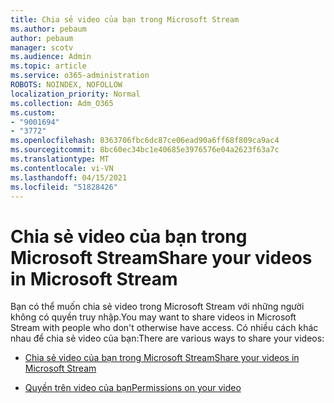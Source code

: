 ```yaml
---
title: Chia sẻ video của bạn trong Microsoft Stream
ms.author: pebaum
author: pebaum
manager: scotv
ms.audience: Admin
ms.topic: article
ms.service: o365-administration
ROBOTS: NOINDEX, NOFOLLOW
localization_priority: Normal
ms.collection: Adm_O365
ms.custom:
- "9001694"
- "3772"
ms.openlocfilehash: 8363706fbc6dc87ce06ead90a6ff68f809ca9ac4
ms.sourcegitcommit: 8bc60ec34bc1e40685e3976576e04a2623f63a7c
ms.translationtype: MT
ms.contentlocale: vi-VN
ms.lasthandoff: 04/15/2021
ms.locfileid: "51828426"
---
```

# <a name="share-your-videos-in-microsoft-stream"></a><span data-ttu-id="e40b9-102">Chia sẻ video của bạn trong Microsoft Stream</span><span class="sxs-lookup"><span data-stu-id="e40b9-102">Share your videos in Microsoft Stream</span></span>

<span data-ttu-id="e40b9-103">Bạn có thể muốn chia sẻ video trong Microsoft Stream với những người không có quyền truy nhập.</span><span class="sxs-lookup"><span data-stu-id="e40b9-103">You may want to share videos in Microsoft Stream with people who don't otherwise have access.</span></span> <span data-ttu-id="e40b9-104">Có nhiều cách khác nhau để chia sẻ video của bạn:</span><span class="sxs-lookup"><span data-stu-id="e40b9-104">There are various ways to share your videos:</span></span>

- [<span data-ttu-id="e40b9-105">Chia sẻ video của bạn trong Microsoft Stream</span><span class="sxs-lookup"><span data-stu-id="e40b9-105">Share your videos in Microsoft Stream</span></span>](https://docs.microsoft.com/stream/portal-share-video)

- [<span data-ttu-id="e40b9-106">Quyền trên video của bạn</span><span class="sxs-lookup"><span data-stu-id="e40b9-106">Permissions on your video</span></span>](https://docs.microsoft.com/stream/portal-share-video#permissions-on-your-video)
